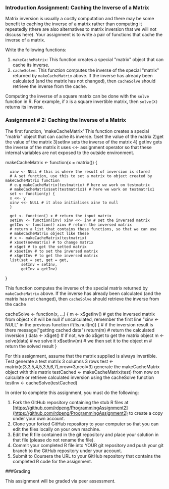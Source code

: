 ### Introduction Assignment: Caching the Inverse of a Matrix

Matrix inversion is usually a costly computation and there may be some
benefit to caching the inverse of a matrix rather than computing it
repeatedly (there are also alternatives to matrix inversion that we will
not discuss here). Your assignment is to write a pair of functions that
cache the inverse of a matrix.

Write the following functions:

1.  `makeCacheMatrix`: This function creates a special "matrix" object
    that can cache its inverse.
2.  `cacheSolve`: This function computes the inverse of the special
    "matrix" returned by `makeCacheMatrix` above. If the inverse has
    already been calculated (and the matrix has not changed), then
    `cacheSolve` should retrieve the inverse from the cache.

Computing the inverse of a square matrix can be done with the `solve`
function in R. For example, if `X` is a square invertible matrix, then
`solve(X)` returns its inverse.


### Assignment # 2: Caching the Inverse of a Matrix

The first function, 'makeCacheMatrix' This function creates a special "matrix" object that can cache its inverse.
1)set the value of the matrix
2)get the value of the matrix
3)setInv sets the inverse of the matrix
4) getInv gets the inverse of the matrix it uses <<- assignment operator so that these internal variables are not exposed to the outside environment.


<!-- -->

   makeCacheMatrix <- function(x = matrix()) {

      xinv <- NULL # this is where the result of inversion is stored
      # A set function, use this to set a matrix to object created by makeCacheMatrix function
      # e.g makeCacheMatrix(testmatrix) # here we work on testmatrix
      # makeCacheMatrix$set(testmatrix1) # here we work on testmatrix1
      set <- function(y) {
	  x <<- y
	  xinv <<- NULL # it also initialises xinv to null
      }

      get <- function() x # return the input matrix
      setInv <- function(inv) xinv <<- inv # set the inversed matrix
      getInv <- function() xinv # return the inversed matrix
      # return a list that contains these functions, so that we can use
      # makeCacheMatrix object like these
      # x <- makeCacheMatrix(testmatrix)
      # x$set(newmatrix) # to change matrix
      # x$get # to get the setted matrix
      # x$setInv # to set the inversed matrix
      # x$getInv # to get the inversed matrix
      list(set = set, get = get,
	       setInv = setInv,
	       getInv = getInv)
  }


This function computes the inverse of the special matrix returned by `makeCacheMatrix` above. If the inverse has already been calculated (and the matrix has not changed),
then `cacheSolve` should retrieve the inverse from the cache

  cacheSolve <- function(x, ...) {
      m <- x$getInv() # get the inversed matrix from object x it will be null if uncalculated, remember the first line "xinv <- NULL" in the previous function
      if(!is.null(m)) { # if the inversion result is there
	  message("getting cached data")
	  return(m) # return the calculated inversion
      }
      data <- x$get() # if not, we do x$get to get the matrix object
      m <- solve(data) # we solve it
      x$setInv(m) # we then set it to the object
      m # return the solved result
  }


For this assignment, assume that the matrix supplied is always invertible. 
 Test generate a test matrix 3 columns 3 rows
test <- matrix(c(3,3,5,4,5,3,5,6,7),nrow=3,ncol=3)
generate the makeCacheMatrix object with this matrix
testCached <- makeCacheMatrix(test)
from now on calculate or retrieve calculated inversion using the cacheSolve function
testInv <- cacheSolve(testCached)



In order to complete this assignment, you must do the following:

1.  Fork the GitHub repository containing the stub R files at
    [https://github.com/rdpeng/ProgrammingAssignment2](https://github.com/rdpeng/ProgrammingAssignment2)
    to create a copy under your own account.
2.  Clone your forked GitHub repository to your computer so that you can
    edit the files locally on your own machine.
3.  Edit the R file contained in the git repository and place your
    solution in that file (please do not rename the file).
4.  Commit your completed R file into YOUR git repository and push your
    git branch to the GitHub repository under your account.
5.  Submit to Coursera the URL to your GitHub repository that contains
    the completed R code for the assignment.

###Grading

This assignment will be graded via peer assessment.
